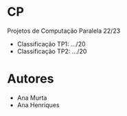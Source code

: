 # CP

Projetos de Computação Paralela 22/23

- Classificação TP1: .../20 
- Classificação TP2: .../20

# Autores

- Ana Murta
- Ana Henriques
